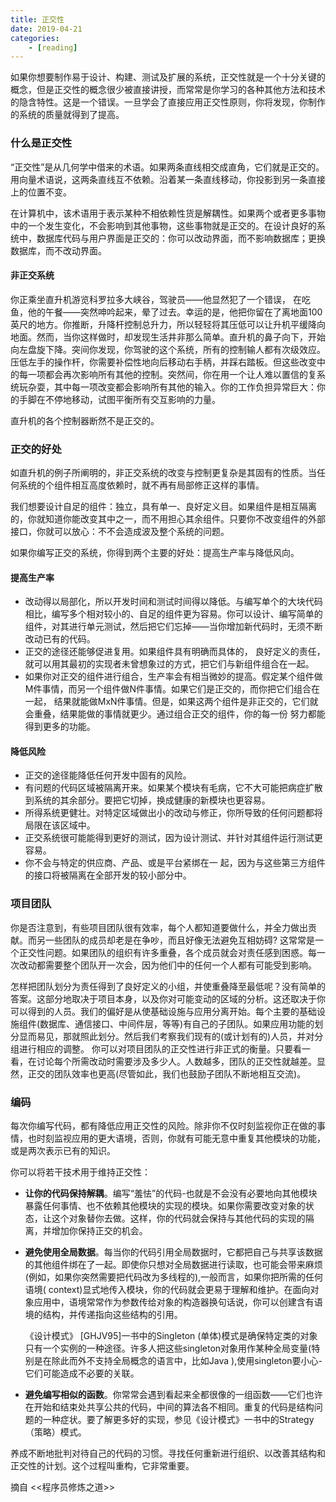 ```yaml
---
title: 正交性
date: 2019-04-21
categories:
	- [reading]
---
```


如果你想要制作易于设计、构建、测试及扩展的系统，正交性就是一个十分关键的概念，但是正交性的概念很少被直接讲授，而常常是你学习的各种其他方法和技术的隐含特性。这是一个错误。一旦学会了直接应用正交性原则，你将发现，你制作的系统的质量就得到了提高。

<!-- more -->

### 什么是正交性

“正交性”是从几何学中借来的术语。如果两条直线相交成直角，它们就是正交的。用向量术语说，这两条直线互不依赖。沿着某一条直线移动，你投影到另一条直接上的位置不变。

在计算机中，该术语用于表示某种不相依赖性货是解耦性。如果两个或者更多事物中的一个发生变化，不会影响到其他事物，这些事物就是正交的。在设计良好的系统中，数据库代码与用户界面是正交的：你可以改动界面，而不影响数据库；更换数据库，而不改动界面。

#### 非正交系统

你正乘坐直升机游览科罗拉多大峡谷，驾驶员——他显然犯了一个错误， 在吃鱼，他的午餐——突然呻吟起来，晕了过去。幸运的是，他把你留在了离地面100英尺的地方。你推断，升降杆控制总升力，所以轻轻将其压低可以让升机平缓降向地面。然而，当你这样做时，却发现生活井非那么简单。直升机的鼻子向下，开始向左盘旋下降。突间你发现，你驾驶的这个系统，所有的控制输人都有次级效应。压低左手的操作杆，你需要补偿性地向后移动右手柄，并踩右踏板。但这些改变中的每一项都会再次影响所有其他的控制。突然间，你在用一个让人难以置信的复系统玩杂耍，其中每一项改变都会影响所有其他的输入。你的工作负担异常巨大：你的手脚在不停地移动，试图平衡所有交互影响的力量。

直升机的各个控制器断然不是正交的。

### 正交的好处

如直升机的例子所阐明的，非正交系统的改变与控制更复杂是其固有的性质。当任何系统的个组件相互高度依赖时，就不再有局部修正这样的事情。

我们想要设计自足的组件：独立，具有单一、良好定义目。如果组件是相互隔离的，你就知道你能改变其中之一，而不用担心其余组件。只要你不改变组件的外部接口，你就可以放心：不不会造成波及整个系统的问题。

如果你编写正交的系统，你得到两个主要的好处：提高生产率与降低风向。

#### 提高生产率
- 改动得以局部化，所以开发时间和测试时间得以降低。与编写单个的大块代码相比，编写多个相对较小的、自足的组件更为容易。你可以设计、编写简单的组件，对其进行单元测试，然后把它们忘掉——当你增加新代码时，无须不断改动已有的代码。
- 正交的途径还能够促进复用。如果组件具有明确而具体的， 良好定义的责任，就可以用其最初的实现者未曾想象过的方式，把它们与新组件组合在一起。
- 如果你对正交的组件进行组合，生产率会有相当微妙的提高。假定某个组件做M件事情，而另一个组件做N件事情。如果它们是正交的，而你把它们组合在一起， 结果就能做MxN件事情。但是，如果这两个组件是非正交的，它们就会重叠，结果能做的事情就更少。通过组合正交的组件，你的每一份 努力都能得到更多的功能。

#### 降低风险

- 正交的途径能降低任何开发中固有的风险。
- 有问题的代码区域被隔离开来。如果某个模块有毛病，它不大可能把病症扩散到系统的其余部分。要把它切掉，换成健康的新模块也更容易。
- 所得系统更健壮。对特定区域做出小的改动与修正，你所导致的任何问题都将局限在该区域中。
- 正交系统很可能能得到更好的测试，因为设计测试、并针对其组件运行测试更容易。
- 你不会与特定的供应商、产品、或是平台紧绑在一 起，因为与这些第三方组件的接口将被隔离在全部开发的较小部分中。

### 项目团队

你是否注意到，有些项目团队很有效率，每个人都知道要做什么，并全力做出贡献。而另一些团队的成员却老是在争吵，而且好像无法避免互相妨碍?
这常常是一个正交性问题。如果团队的组织有许多重叠，各个成员就会对责任感到困惑。每一次改动都需要整个团队开一次会，因为他们中的任何一个人都有可能受到影响。

怎样把团队划分为责任得到了良好定义的小组，并使重叠降至最低呢？没有简单的答案。这部分地取决于项目本身，以及你对可能变动的区域的分析。这还取决于你可以得到的人员。我们的偏好是从使基础设施与应用分离开始。每个主要的基础设施组件(数据库、通信接口、中间件层，等等)有自己的子团队。如果应用功能的划分显而易见，那就照此划分。然后我们考察我们现有的(或计划有的)人员，并对分组进行相应的调整。
你可以对项目团队的正交性进行非正式的衡量。只要看一看，在讨论每个所需改动时需要涉及多少人。人数越多，团队的正交性就越差。显然，正交的团队效率也更高(尽管如此，我们也鼓励子团队不断地相互交流)。

### 编码

每次你编写代码，都有降低应用正交性的风险。除非你不仅时刻监视你正在做的事情，也时刻监视应用的更大语境，否则，你就有可能无意中重复其他模块的功能，或是两次表示已有的知识。

你可以将若干技术用于维持正交性： 

- **让你的代码保持解耦**。编写“羞怯”的代码-也就是不会没有必要地向其他模块暴露任何事情、也不依赖其他模块的实现的模块。如果你需要改变对象的状态，让这个对象替你去做。这样，你的代码就会保持与其他代码的实现的隔离，并增加你保持正交的机会。

- **避免使用全局数据**。每当你的代码引用全局数据时，它都把自己与共享该数据的其他组件绑在了一起。即使你只想对全局数据进行读取，也可能会带来麻烦(例如，如果你突然需要把代码改为多线程的),一般而言，如果你把所需的任何语境( context)显式地传入模块，你的代码就会更易于理解和维护。在面向对象应用中，语境常常作为参数传给对象的构造器换句话说，你可以创建含有语境的结构，并传递指向这些结构的引用。

  《设计模式》 [GHJV95]一书中的Singleton (单体)模式是确保特定类的对象只有一个实例的一种途径。许多人把这些singleton对象用作某种全局变量(特别是在除此而外不支持全局概念的语言中，比如Java ),使用singleton要小心-它们可能造成不必要的关联。

- **避免编写相似的函数**。你常常会遇到看起来全都很像的一组函数——它们也许在开始和结束处共享公共的代码，中间的算法各不相同。重复的代码是结构问题的一种症状。要了解更多好的实现，参见《设计模式》一书中的Strategy（策略）模式。

养成不断地批判对待自己的代码的习惯。寻找任何重新进行组织、以改善其结构和正交性的计划。这个过程叫重构，它非常重要。



摘自  <<程序员修炼之道>>
